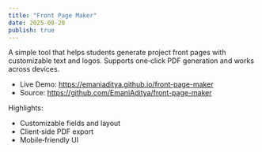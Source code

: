 ```yaml
---
title: "Front Page Maker"
date: 2025-08-20
publish: true
---
```


A simple tool that helps students generate project front pages with customizable text and logos.
Supports one‑click PDF generation and works across devices.

- Live Demo: https://emaniaditya.github.io/front-page-maker
- Source: https://github.com/EmaniAditya/front-page-maker

Highlights:

- Customizable fields and layout
- Client‑side PDF export
- Mobile‑friendly UI
